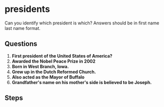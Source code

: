 # presidents
Can you identify which president is which? Answers should be in first name last name format.

## Questions
1. **First president of the United States of America?**
2. **Awarded the Nobel Peace Prize in 2002**
3. **Born in West Branch, Iowa.**
4. **Grew up in the Dutch Reformed Church.**
5. **Also acted as the Mayor of Buffalo**
6. **Grandfather's name on his mother's side is believed to be Joseph.**

## Steps
